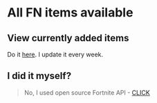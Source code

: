 # All FN items available


## View currently added items

Do it [here](http://l92628ik.beget.tech). I update it every week.

## I did it myself?

> No, I used open source Fortnite API - [CLICK](https://fortnite-api.com)
